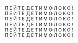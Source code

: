 <!DOCTYPE html>
<html lang="en">
<head>
	<meta charset="UTF-8">
	<meta name="viewport" content="width=device-width, initial-scale=1.0">
	<title>Document</title>
	<link rel="stylesheet" href="a2.css">
</head>
<body>
 <div class="bottle"><!-- //контейнер для бутылки -->
        <div class="container">
            <div class="latters"><!-- контейнер для предложений -->
                <span>П</span><!-- ctrl+shift+d -->
                <span>Е</span><!-- основной строковый контейнер для фразового контента, который, по существу, ничего не представляет -->
                <span>Й</span>
                <span>Т</span>
                <span>Е</span>
                <span> </span>
                <span>Д</span>
                <span>Е</span>
                <span>Т</span>
                <span>И</span>
                <span> </span>
                <span>М</span>
                <span>О</span>
                <span>Л</span>
                <span>О</span>
                <span>К</span>
                <span>О</span>
                <span>!</span>
            </div>
            <div class="latters"><!-- дублируем 6 раз -->
                <span>П</span>
                <span>Е</span>
                <span>Й</span>
                <span>Т</span>
                <span>Е</span>
                <span> </span>
                <span>Д</span>
                <span>Е</span>
                <span>Т</span>
                <span>И</span>
                <span> </span>
                <span>М</span>
                <span>О</span>
                <span>Л</span>
                <span>О</span>
                <span>К</span>
                <span>О</span>
                <span>!</span>
            </div>
            <div class="latters">
                <span>П</span>
                <span>Е</span>
                <span>Й</span>
                <span>Т</span>
                <span>Е</span>
                <span> </span>
                <span>Д</span>
                <span>Е</span>
                <span>Т</span>
                <span>И</span>
                <span> </span>
                <span>М</span>
                <span>О</span>
                <span>Л</span>
                <span>О</span>
                <span>К</span>
                <span>О</span>
                <span>!</span>
            </div>
            <div class="latters">
                <span>П</span>
                <span>Е</span>
                <span>Й</span>
                <span>Т</span>
                <span>Е</span>
                <span> </span>
                <span>Д</span>
                <span>Е</span>
                <span>Т</span>
                <span>И</span>
                <span> </span>
                <span>М</span>
                <span>О</span>
                <span>Л</span>
                <span>О</span>
                <span>К</span>
                <span>О</span>
                <span>!</span>
            </div>
            <div class="latters">
                <span>П</span>
                <span>Е</span>
                <span>Й</span>
                <span>Т</span>
                <span>Е</span>
                <span> </span>
                <span>Д</span>
                <span>Е</span>
                <span>Т</span>
                <span>И</span>
                <span> </span>
                <span>М</span>
                <span>О</span>
                <span>Л</span>
                <span>О</span>
                <span>К</span>
                <span>О</span>
                <span>!</span>
            </div>
            <div class="latters">
                <span>П</span>
                <span>Е</span>
                <span>Й</span>
                <span>Т</span>
                <span>Е</span>
                <span> </span>
                <span>Д</span>
                <span>Е</span>
                <span>Т</span>
                <span>И</span>
                <span> </span>
                <span>М</span>
                <span>О</span>
                <span>Л</span>
                <span>О</span>
                <span>К</span>
                <span>О</span>
                <span>!</span>
            </div>
        </div>
    </div>
</body>
</html>
